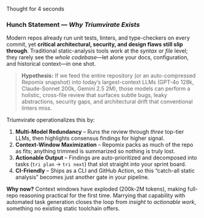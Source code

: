 Thought for 4 seconds

### Hunch Statement — *Why Triumvirate Exists*

Modern repos already run unit tests, linters, and type-checkers on every commit, yet **critical architectural, security, and design flaws still slip through**. Traditional static-analysis tools work at the *syntax* or *file* level; they rarely see the *whole codebase*—let alone your docs, configuration, and historical context—in one shot.

> **Hypothesis:** If we feed the entire repository (or an auto-compressed Repomix snapshot) into today’s largest-context LLMs (GPT-4o 128k, Claude-Sonnet 200k, Gemini 2.5 2M), those models can perform a holistic, cross-file review that surfaces subtle bugs, leaky abstractions, security gaps, and architectural drift that conventional linters miss.

Triumvirate operationalizes this by:

1. **Multi-Model Redundancy** – Runs the review through *three* top-tier LLMs, then highlights consensus findings for higher signal.
2. **Context-Window Maximization** – Repomix packs as much of the repo as fits; anything trimmed is summarized so nothing is truly lost.
3. **Actionable Output** – Findings are auto-prioritized and decomposed into tasks (`tri plan` → `tri next`) that slot straight into your sprint board.
4. **CI-Friendly** – Ships as a CLI and GitHub Action, so this “catch-all static analysis” becomes just another gate in your pipeline.

**Why now?** Context windows have exploded (200k-2M tokens), making full-repo reasoning practical for the first time. Marrying that capability with automated task generation closes the loop from *insight* to *actionable work*, something no existing static toolchain offers.
